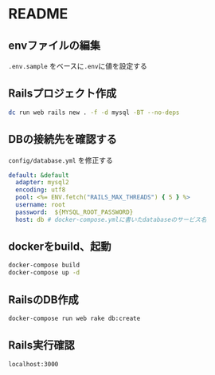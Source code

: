 # README

## envファイルの編集
`.env.sample` をベースに`.env`に値を設定する

## Railsプロジェクト作成

``` sh
dc run web rails new . -f -d mysql -BT --no-deps
```

## DBの接続先を確認する

`config/database.yml` を修正する

``` yml
default: &default
  adapter: mysql2
  encoding: utf8
  pool: <%= ENV.fetch("RAILS_MAX_THREADS") { 5 } %>
  username: root
  password:  ${MYSQL_ROOT_PASSWORD}
  host: db # docker-compose.ymlに書いたdatabaseのサービス名
```

## dockerをbuild、起動

``` sh
docker-compose build
docker-compose up -d
```

## RailsのDB作成

``` sh
docker-compose run web rake db:create
```

## Rails実行確認

`localhost:3000`
